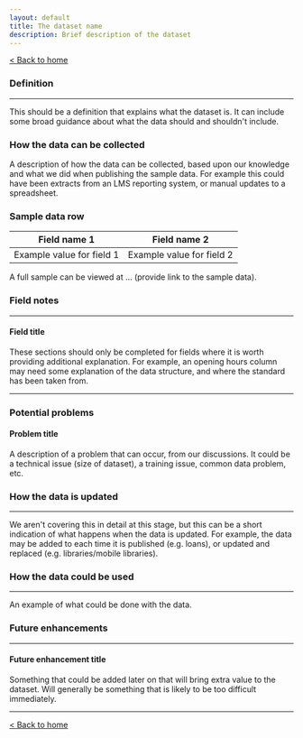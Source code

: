```yaml
---
layout: default
title: The dataset name
description: Brief description of the dataset
---
```


[&lt; Back to home](./)

### Definition

---

This should be a definition that explains what the dataset is. It can include some broad guidance about what the data should and shouldn't include.

### How the data can be collected

A description of how the data can be collected, based upon our knowledge and what we did when publishing the sample data. For example this could have been extracts from an LMS reporting system, or manual updates to a spreadsheet.

### Sample data row

| Field name 1 | Field name 2 | 
| ------------ | ------------ |
| Example value for field 1 | Example value for field 2 |

A full sample can be viewed at ... (provide link to the sample data).

### Field notes

---

#### Field title

These sections should only be completed for fields where it is worth providing additional explanation. For example, an opening hours column may need some explanation of the data structure, and where the standard has been taken from.

---

### Potential problems

#### Problem title

A description of a problem that can occur, from our discussions. It could be a technical issue (size of dataset), a training issue, common data problem, etc.

### How the data is updated

---

We aren't covering this in detail at this stage, but this can be a short indication of what happens when the data is updated. For example, the data may be added to each time it is published (e.g. loans), or updated and replaced (e.g. libraries/mobile libraries).

### How the data could be used

---

An example of what could be done with the data.

### Future enhancements

---

#### Future enhancement title

Something that could be added later on that will bring extra value to the dataset. Will generally be something that is likely to be too difficult immediately.

---

[&lt; Back to home](./)
